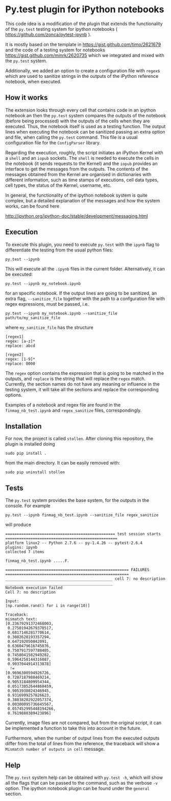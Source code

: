 # Py.test plugin for iPython notebooks

This code idea is a modification of the plugin that extends the functionality 
of the `py.test` testing system for ipython notebooks 
( https://github.com/zonca/pytest-ipynb ).

It is mostly based on the template in https://gist.github.com/timo/2621679 
and the code of a testing system for notebooks https://gist.github.com/minrk/2620735
which we integrated and mixed with the `py.test` system.

Additionally, we added an option to create a configuration file with
`regex`s which are used to sanitize strings in the outputs of the
iPython reference notebook, when executed. 

## How it works
The extension looks through every cell that contains code in an ipython notebook
an then the `py.test` system compares the outputs of the notebook
(before being processed) with the 
outputs of the cells when they are executed. Thus, the notebook itself is
used as a testing function.
The output lines when executing the notebook can be sanitized passing an
extra option and file, when calling the `py.test` command. This file
is a usual configuration file for the `ConfigParser` library.

Regarding the execution, roughly, the script initiates an
iPython Kernel with a `shell` and
an `iopub` sockets. The `shell` is needed to execute the cells in
the notebook (it sends requests to the Kernel) and the `iopub` provides 
an interface to get the messages from the outputs. The contents
of the messages obtained from the Kernel are organised in dictionaries
with different information, such as time stamps of executions,
cell data types, cell types, the status of the Kernel, username, etc.

In general, the functionality of the ipython notebook system is 
quite complex, but a detailed explanation of the messages
and how the system works, can be found here 

http://ipython.org/ipython-doc/stable/development/messaging.html

## Execution
To execute this plugin, you need to execute `py.test` with the `ipynb` flag
to differentiate the testing from the usual python files:

    py.test --ipynb

This will execute all the `.ipynb` files in the current folder. Alternatively,
it can be executed:

    py.test --ipynb my_notebook.ipynb

for an specific notebook. 
If the output lines are going to be sanitized, an extra flag, `--sanitize_file`
together with the path to a confguration file with regex expressions, must be passed,
i.e.

    py.test --ipynb my_notebook.ipynb --sanitize_file path/to/my_sanitize_file

where `my_sanitize_file` has the structure

```
[regex1]
regex: [a-z]* 
replace: abcd

[regex2]
regex: [1-9]*
replace: 0000
```

The `regex` option contains the expression that is going to be matched in the outputs, and
`replace` is the string that will replace the `regex` match. Currently, the section
names do not have any meaning or influence in the testing system, it will take
all the sections and replace the corresponding options.

Examples of a notebook and regex file are found in the `finmag_nb_test.ipynb`
and `regex_sanitize` files, correspondingly.

## Installation
For now, the project is called `stollen`. After cloning this repository, the
plugin is installed doing

    sudo pip install .

from the main directory. It can be easily removed with:

    sudo pip uninstall stollen

## Tests
The `py.test` system provides the base system, for the outputs in the console.
For example

    py.test --ipynb finmag_nb_test.ipynb --sanitize_file regex_sanitize

will produce

```
================================================ test session starts =================================================
platform linux2 -- Python 2.7.6 -- py-1.4.26 -- pytest-2.6.4
plugins: ipynb
collected 7 items 

finmag_nb_test.ipynb .....F.

====================================================== FAILURES ======================================================
_______________________________________________ cell 7: no description _______________________________________________
Notebook execution failed
Cell 7: no description

Input:
[np.random.rand() for i in range(10)]

Traceback:
mismatch text:
[0.23679291372468003,
 0.27501942679370517,
 0.6817146281770614,
 0.3082628193357294,
 0.647192050842091,
 0.6360479616745076,
 0.7507917597788405,
 0.7458041582949282,
 0.5964258144316087,
 0.9037044914313878]
  !=  
[0.9696300594926726,
 0.7287187988469214,
 0.9053184809954344,
 0.05173052644868459,
 0.9053938024346945,
 0.9316999257826623,
 0.38838202922057374,
 0.00300095736645567,
 0.057452995448194266,
 0.7619880389423896]

```

Currently, image files are not compared, but from the original script,
it can be implemented a function to take this into account
in the future.

Furthermore, when the number of output lines from the executed outputs
differ from the total of lines from the reference, the traceback
will show a `Mismatch number of outputs in cell` message.

## Help
The `py.test` system help can be obtained with `py.test -h`, which will
show all the flags that can be passed to the command, such as the
verbose `-v` option. The ipython notebook plugin can be found under the
`general` section.
